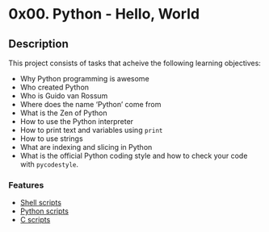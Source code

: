 # 0x00. Python - Hello, World
## Description
This project consists of tasks that acheive the following learning objectives:

* Why Python programming is awesome
* Who created Python 
* Who is Guido van Rossum
* Where does the name ‘Python’ come from
* What is the Zen of Python
* How to use the Python interpreter
* How to print text and variables using `print`
* How to use strings
* What are indexing and slicing in Python
* What is the official Python coding style and how to check your code with `pycodestyle`.

### Features
* [Shell scripts](https://github.com/Samuel-IG16/alx-higher_level_programming#shellscripts)
* [Python scripts](https://github.com/Samuel-IG16/alx-higher_level_programming#pythonscripts)
* [C scripts](https://github.com/Samuel-IG16/alx-higher_level_programming#cscripts)
